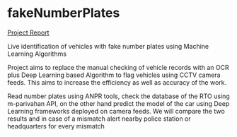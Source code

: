 # fakeNumberPlates

[Project Report](https://github.com/Kshi15j/fakeNumberPlates/blob/main/PS1-Report%20(Live%20identification%20of%20vehicles%20with%20fake%20number%20plates%20using%20Machine%20Learning%20Algorithms).pdf)

Live identification of vehicles with fake number plates using Machine Learning Algorithms

Project aims to replace the manual checking of vehicle records with an OCR plus Deep Learning based Algorithm to flag vehicles using CCTV camera feeds. This aims to increase the efficiency as well as accuracy of the work.

Read number plates using ANPR tools, check the database of the RTO using m-parivahan API, on the other hand predict the model of the car using Deep Learning frameworks deployed on camera feeds. We will compare the two results and in case of a mismatch alert nearby police station or headquarters for every mismatch


